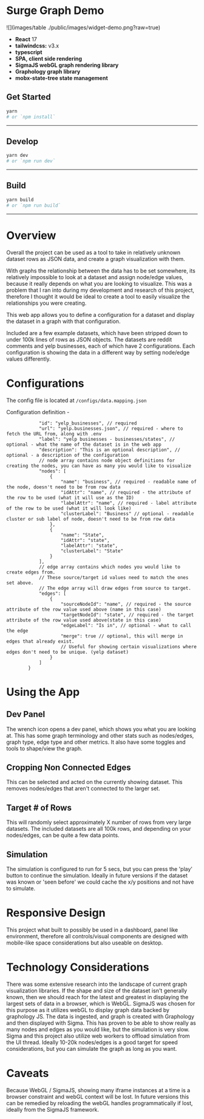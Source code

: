 # Surge Graph Demo

![](images/table ./public/images/widget-demo.png?raw=true)

-   **React** 17
-   **tailwindcss:** v3.x
-   **typescript**
-   **SPA, client side rendering**
-   **SigmaJS webGL graph rendering library**
-   **Graphology graph library**
-   **mobx-state-tree state management**

## Get Started

```bash
yarn
# or `npm install`
```

---

## Develop

```bash
yarn dev
# or `npm run dev`
```

---

## Build

```bash
yarn build
# or `npm run build`
```

---

# Overview

Overall the project can be used as a tool to take in relatively unknown dataset rows as JSON data, and create a graph visualization with them.

With graphs the relationship between the data has to be set somewhere, its relatively impossible to look at a dataset and assign node/edge values, because it really depends on what you are looking to visualize. This was a problem that I ran into during my development and research of this project, therefore I thought it would be ideal to create a tool to easily visualize the relationships you were creating.

This web app allows you to define a configuration for a dataset and display the dataset in a graph with that configuration.

Included are a few example datasets, which have been stripped down to under 100k lines of rows as JSON objects. The datasets are reddit comments and yelp businesses, each of which have 2 configurations. Each configuration is showing the data in a different way by setting node/edge values differently.

# Configurations

The config file is located at
`/configs/data.mapping.json`

Configuration definition -

```{
            "id": "yelp_businesses", // required
            "url": "yelp.businesses.json", // required - where to fetch the URL from, along with .env
            "label": "yelp businesses - businesses/states", // optional - what the name of the dataset is in the web app
            "description": "This is an optional description", // optional - a description of the configuration
            // node array contains node object definitions for creating the nodes, you can have as many you would like to visualize
            "nodes": [
                {
                    "name": "business", // required - readable name of the node, doesn't need to be from row data
                    "idAttr": "name", // required - the attribute of the row to be used (what it will use as the ID)
                    "labelAttr": "name", // required - label attribute of the row to be used (what it will look like)
                    "clusterLabel": "Business" // optional - readable cluster or sub label of node, doesn't need to be from row data
                },
                {
                    "name": "State",
                    "idAttr": "state",
                    "labelAttr": "state",
                    "clusterLabel": "State"
                }
            ],
            // edge array contains which nodes you would like to create edges from.
            // These source/target id values need to match the ones set above.
            // The edge array will draw edges from source to target.
            "edges": [
                {
                    "sourceNodeId": "name", // required - the source attribute of the row value used above (name in this case)
                    "targetNodeId": "state", // required - the target attribute of the row value used above(state in this case)
                    "edgeLabel": "Is in", // optional - what to call the edge
                    "merge": true // optional, this will merge in edges that already exist.
                    // Useful for showing certain visualizations where edges don't need to be unique. (yelp dataset)
                }
            ]
        }
```

# Using the App

## Dev Panel

The wrench icon opens a dev panel, which shows you what you are looking at. This has some graph terminology and other stats such as nodes/edges, graph type, edge type and other metrics. It also have some toggles and tools to shape/view the graph.

## Cropping Non Connected Edges

This can be selected and acted on the currently showing dataset. This removes nodes/edges that aren't connected to the larger set.

## Target # of Rows

This will randomly select approximately X number of rows from very large datasets. The included datasets are all 100k rows, and depending on your nodes/edges, can be quite a few data points.

## Simulation

The simulation is configured to run for 5 secs, but you can press the 'play' button to continue the simulation. Ideally in future versions if the dataset was known or 'seen before' we could cache the x/y positions and not have to simulate.

# Responsive Design

This project what built to possibly be used in a dashboard, panel like environment, therefore all controls/visual components are designed with mobile-like space considerations but also useable on desktop.

# Technology Considerations

There was some extensive research into the landscape of current graph visualization libraries. If the shape and size of the dataset isn't generally known, then we should reach for the latest and greatest in displaying the largest sets of data in a browser, which is WebGL. SigmaJS was chosen for this purpose as it utilizes webGL to display graph data backed by graphology JS. The data is ingested, and graph is created with Graphology and then displayed with Sigma. This has proven to be able to show really as many nodes and edges as you would like, but the simulation is very slow. Sigma and this project also utilize web workers to offload simulation from the UI thread. Ideally 10-20k nodes/edges is a good target for speed considerations, but you can simulate the graph as long as you want.

# Caveats

Because WebGL / SigmaJS, showing many iframe instances at a time is a browser constraint and webGL context will be lost. In future versions this can be remedied by reloading the webGL handles programmatically if lost, ideally from the SigmaJS framework.
